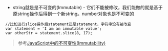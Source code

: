 - string就是是不可变的(Immutable) - 它们不能被修改，我们能做的就是基于原string操作后得到一个新string。number对象也是不可变的
````
//比如进行slice操作后statement还是statement，字符串没有被改变
var statement = 'I am an immutable value';
var otherStr = statement.slice(8, 17);
````
> 参考[JavaScript中的不可变性(Immutability)](https://segmentfault.com/a/1190000004906518)